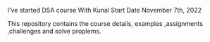 I've started DSA course With Kunal
Start Date
November 7th, 2022

This repository contains the course details, examples ,assignments ,challenges and solve proplems.